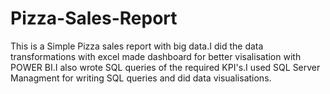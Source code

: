 # Pizza-Sales-Report
This is a Simple Pizza sales report with big data.I did the data transformations with excel made dashboard for better visalisation with POWER BI.I also wrote SQL queries of the required KPI's.I used SQL Server Managment for writing SQL queries and did data visualisations.
